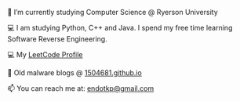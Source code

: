 🔭 I’m currently studying Computer Science @ Ryerson University

💻 I am studying Python, C++ and Java. I spend my free time learning Software Reverse Engineering.

💻 My [LeetCode Profile](https://leetcode.com/1504681/)

📝 Old malware blogs @ [1504681.github.io](http://1504681.github.io)

📫 You can reach me at: endotkp@gmail.com





